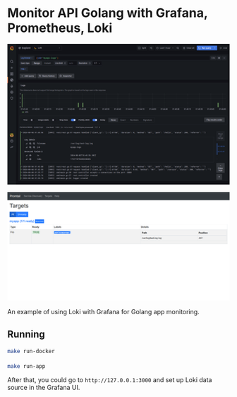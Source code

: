 # Monitor API Golang with Grafana, Prometheus, Loki

![](https://github.com/toannd96/go-monitor-grafana/blob/master/grafana.png)

![](https://github.com/toannd96/go-monitor-grafana/blob/master/promtail.png)

An example of using Loki with Grafana for Golang app monitoring.

## Running
```bash
make run-docker

make run-app
```

After that, you could go to `http://127.0.0.1:3000` and set up Loki data source in the Grafana UI.
